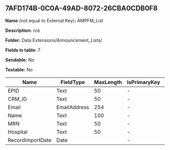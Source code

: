 ## 7AFD174B-0C0A-49AD-8072-26CBA0CDB0F8

**Name** (not equal to External Key)**:** AMPFM_List

**Description:** n/a

**Folder:** Data Extensions/Announcement_Lists/

**Fields in table:** 7

**Sendable:** No

**Testable:** No

| Name | FieldType | MaxLength | IsPrimaryKey | IsNullable | DefaultValue |
| --- | --- | --- | --- | --- | --- |
| EPID | Text | 50 | - | + |  |
| CRM_ID | Text | 50 | - | + |  |
| Email | EmailAddress | 254 | - | + |  |
| Name | Text | 100 | - | + |  |
| MRN | Text | 50 | - | + |  |
| Hospital | Text | 50 | - | + |  |
| RecordImportDate | Date |  | - | + | GetDate() |
